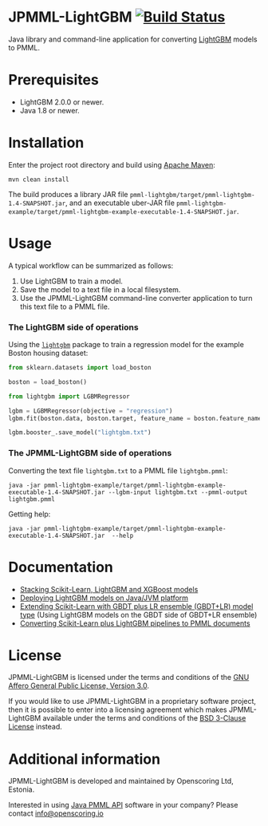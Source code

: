 JPMML-LightGBM [![Build Status](https://github.com/jpmml/jpmml-lightgbm/workflows/maven/badge.svg)](https://github.com/jpmml/jpmml-lightgbm/actions?query=workflow%3A%22maven%22)
==============

Java library and command-line application for converting [LightGBM](https://github.com/Microsoft/LightGBM) models to PMML.

# Prerequisites #

* LightGBM 2.0.0 or newer.
* Java 1.8 or newer.

# Installation #

Enter the project root directory and build using [Apache Maven](https://maven.apache.org/):
```
mvn clean install
```

The build produces a library JAR file `pmml-lightgbm/target/pmml-lightgbm-1.4-SNAPSHOT.jar`, and an executable uber-JAR file `pmml-lightgbm-example/target/pmml-lightgbm-example-executable-1.4-SNAPSHOT.jar`.

# Usage #

A typical workflow can be summarized as follows:

1. Use LightGBM to train a model.
2. Save the model to a text file in a local filesystem.
3. Use the JPMML-LightGBM command-line converter application to turn this text file to a PMML file.

### The LightGBM side of operations

Using the [`lightgbm`](https://github.com/Microsoft/LightGBM/tree/master/python-package) package to train a regression model for the example Boston housing dataset:

```python
from sklearn.datasets import load_boston

boston = load_boston()

from lightgbm import LGBMRegressor

lgbm = LGBMRegressor(objective = "regression")
lgbm.fit(boston.data, boston.target, feature_name = boston.feature_names)

lgbm.booster_.save_model("lightgbm.txt")
```

### The JPMML-LightGBM side of operations

Converting the text file `lightgbm.txt` to a PMML file `lightgbm.pmml`:
```
java -jar pmml-lightgbm-example/target/pmml-lightgbm-example-executable-1.4-SNAPSHOT.jar --lgbm-input lightgbm.txt --pmml-output lightgbm.pmml
```

Getting help:
```
java -jar pmml-lightgbm-example/target/pmml-lightgbm-example-executable-1.4-SNAPSHOT.jar  --help
```

# Documentation #

* [Stacking Scikit-Learn, LightGBM and XGBoost models](https://openscoring.io/blog/2020/01/02/stacking_sklearn_lightgbm_xgboost/)
* [Deploying LightGBM models on Java/JVM platform](https://openscoring.io/blog/2019/12/03/deploying_lightgbm_java/)
* [Extending Scikit-Learn with GBDT plus LR ensemble (GBDT+LR) model type](https://openscoring.io/blog/2019/06/19/sklearn_gbdt_lr_ensemble/) (Using LightGBM models on the GBDT side of GBDT+LR ensemble)
* [Converting Scikit-Learn plus LightGBM pipelines to PMML documents](https://openscoring.io/blog/2019/04/07/converting_sklearn_lightgbm_pipeline_pmml/)

# License #

JPMML-LightGBM is licensed under the terms and conditions of the [GNU Affero General Public License, Version 3.0](https://www.gnu.org/licenses/agpl-3.0.html).

If you would like to use JPMML-LightGBM in a proprietary software project, then it is possible to enter into a licensing agreement which makes JPMML-LightGBM available under the terms and conditions of the [BSD 3-Clause License](https://opensource.org/licenses/BSD-3-Clause) instead.

# Additional information #

JPMML-LightGBM is developed and maintained by Openscoring Ltd, Estonia.

Interested in using [Java PMML API](https://github.com/jpmml) software in your company? Please contact [info@openscoring.io](mailto:info@openscoring.io)
